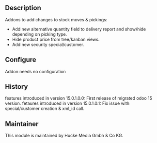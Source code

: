 ## Description
Addons to add changes to stock moves & pickings:
* Add new alternative quantity field to delivery report and show/hide depending on picking type.
* Hide product price from tree/kanban views.
* Add new security special/customer.


## Configure
Addon needs no configuration

## History

features introduced in version 15.0.1.0.0: First release of migrated odoo 15 version.
fetaures introduced in version 15.0.1.0.1: Fix issue with special/customer creation & xml_id call.
## Maintainer
This module is maintained by Hucke Media Gmbh & Co KG.